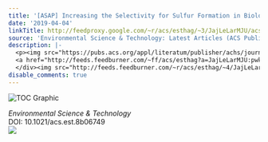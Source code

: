 ```yaml
---
title: '[ASAP] Increasing the Selectivity for Sulfur Formation in Biological Gas Desulfurization'
date: '2019-04-04'
linkTitle: http://feedproxy.google.com/~r/acs/esthag/~3/JajLeLarMJU/acs.est.8b06749
source: 'Environmental Science & Technology: Latest Articles (ACS Publications)'
description: |-
  <p><img src="https://pubs.acs.org/appl/literatum/publisher/achs/journals/content/esthag/0/esthag.ahead-of-print/acs.est.8b06749/20190404/images/medium/es-2018-067494_0004.gif" alt="TOC Graphic"/></p><div><cite>Environmental Science & Technology</cite></div><div>DOI: 10.1021/acs.est.8b06749</div><div class="feedflare">
  <a href="http://feeds.feedburner.com/~ff/acs/esthag?a=JajLeLarMJU:pwkES_HCRRM:yIl2AUoC8zA"><img src="http://feeds.feedburner.com/~ff/acs/esthag?d=yIl2AUoC8zA" border="0"></img></a>
  </div><img src="http://feeds.feedburner.com/~r/acs/esthag/~4/JajLeLarMJU" height="1" width="1" ...
disable_comments: true
---
```

<p><img src="https://pubs.acs.org/appl/literatum/publisher/achs/journals/content/esthag/0/esthag.ahead-of-print/acs.est.8b06749/20190404/images/medium/es-2018-067494_0004.gif" alt="TOC Graphic"/></p><div><cite>Environmental Science & Technology</cite></div><div>DOI: 10.1021/acs.est.8b06749</div><div class="feedflare">
<a href="http://feeds.feedburner.com/~ff/acs/esthag?a=JajLeLarMJU:pwkES_HCRRM:yIl2AUoC8zA"><img src="http://feeds.feedburner.com/~ff/acs/esthag?d=yIl2AUoC8zA" border="0"></img></a>
</div><img src="http://feeds.feedburner.com/~r/acs/esthag/~4/JajLeLarMJU" height="1" width="1" ...